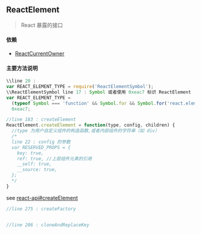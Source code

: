 ## <span id="reactelement">ReactElement</span>
> React 暴露的接口
#### 依赖
* [ReactCurrentOwner](#reactcurrentowner)

#### 主要方法说明
```javascript
\\line 20 :
var REACT_ELEMENT_TYPE = require('ReactElementSymbol');
\\ReactElementSymbol line 17 : Symbol 或者使用 0xeac7 标识 ReactElement
var REACT_ELEMENT_TYPE =
  (typeof Symbol === 'function' && Symbol.for && Symbol.for('react.element')) ||
  0xeac7;
```
```javascript
//line 183 : createElement
ReactElement.createElement = function(type, config, children) {
  //type 为用户自定义组件的构造函数,或者内部组件的字符串（如 div）
  /*
  line 22 : config 的参数
  var RESERVED_PROPS = {
    key: true,
    ref: true, //上层组件元素的引用
    __self: true,
    __source: true,
  };
  */
}
```
see [react-api#createElement](https://facebook.github.io/react/docs/react-api.html#createelement)
```javascript
//line 275 : createFactory


//line 286 : cloneAndReplaceKey

```